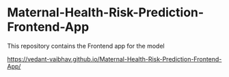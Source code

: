 # Maternal-Health-Risk-Prediction-Frontend-App
This repository contains the Frontend app for the model

https://vedant-vaibhav.github.io/Maternal-Health-Risk-Prediction-Frontend-App/
